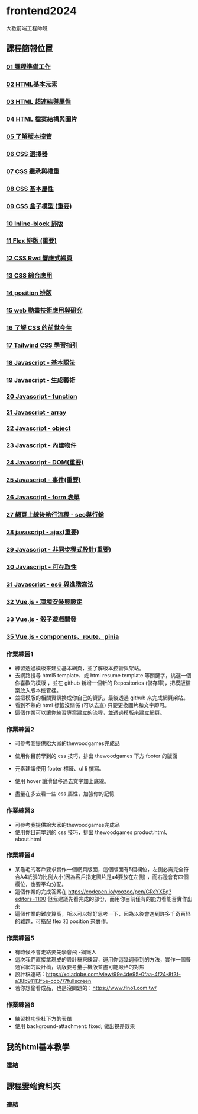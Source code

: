 # frontend2024
大數前端工程師班 

## 課程簡報位置
### [01 課程準備工作](https://docs.google.com/presentation/d/1JQVxFwO-JAhbXKLKet3_492ZxrrNQ4Xx2sVClp20WjY/edit?usp=sharing)
### [02 HTML基本元素](https://docs.google.com/presentation/d/1k_2GG06aQwPh7Szp4Zkd2FaOtyLJWao0_8DA-vF5-xk/edit?usp=sharing)
### [03 HTML 超連結與屬性](https://docs.google.com/presentation/d/1Y6t6ZtbkF11bdtL_spj_5uTOgqm_SgSABJpMs4LDP5M/edit?usp=sharing)
### [04 HTML 檔案結構與圖片](https://docs.google.com/presentation/d/1Srz2MwpPUXNjrx4g21VG8vKUrt5vJGHekKsbspOwAFs/edit?usp=sharing)
### [05 了解版本控管](https://docs.google.com/presentation/d/1gaUhkBZ-Tvf3zcQL4Jmfn4TAD0xIkMN0zAT8lzVPUfw/edit?usp=sharing)
### [06 CSS 選擇器](https://docs.google.com/presentation/d/1AHShNcuvZBiDXuUXnUhtp7kHEd5oMJHQTdvybzGXpq8/edit?usp=sharing)
### [07 CSS 繼承與權重](https://docs.google.com/presentation/d/1KqNtjnHGXSmwKiNg6fmxmbyXCEzt9kBalU0S_u6UpMU/edit?usp=sharing)
### [08 CSS 基本屬性](https://docs.google.com/presentation/d/19fhq3pv023wzAsynH42YXNpaju9hHBviSfcK6T6GNKw/edit?usp=sharing)
### [09 CSS 盒子模型 (重要)](https://docs.google.com/presentation/d/12cOzO02gCTQ3rgGz9tSaZfPAlLk_RmHN2UetZw2QfAo/edit?usp=sharing)
### [10 Inline-block 排版](https://docs.google.com/presentation/d/1A4XMzGgc7cMfToVuNWhOicIG4IPp452iU5SFsGbcsPo/edit?usp=sharing)
### [11 Flex 排版 (重要)](https://docs.google.com/presentation/d/1MngM-LBiTgOIjNDVI1_YTnPfC7n5GjqtysPLPZSGLMw/edit?usp=sharing)
### [12 CSS Rwd 響應式網頁](https://docs.google.com/presentation/d/1pAmbEz2jvd9mCFw99RzwuWRcY-99k9vReF3ZtDwD7hM/edit?usp=sharing)
### [13 CSS 綜合應用](https://docs.google.com/presentation/d/1d2SU-uONRGa7yjk5oWfUgnLdi1ci043s_B9KgJht8lY/edit?usp=sharing)
### [14 position 排版](https://docs.google.com/presentation/d/1J4Amczo0ljpBk6ojme4d-1iyvzG2xwaGmv5F7CRH1dk/edit?usp=sharing)
### [15 web 動畫技術應用與研究](https://docs.google.com/presentation/d/1Thcyh_1txgOiPs93EpO5rTwmqdfWyNSVX16KaCbxFZI/edit?usp=sharing)
### [16 了解 CSS 的前世今生](https://docs.google.com/presentation/d/1CRwx76xc5P8NmWRDlTnY-4nQL_8lzYLtPg1WRsgJ7HU/edit?usp=sharing)
### [17 Tailwind CSS 學習指引](https://docs.google.com/presentation/d/1jT5O4USVY_iHwwTeOPSEReler9zTqIryyIQDyumpuLE/edit?usp=sharing)
### [18 Javascript - 基本語法](https://docs.google.com/presentation/d/15DLaov48sI8cJe4xTaJ5jZpehA8szgcbwWbP70TTV14/edit?usp=sharing)
### [19 Javascript - 生成藝術](https://docs.google.com/presentation/d/1mjz-X6ucxljeCfPUy1dx4GNT0P6i3nzw-5hLu5qPkyo/edit?usp=sharing)
### [20 Javascript - function](https://docs.google.com/presentation/d/1qI8-Z0R0BZJ_BoadZWBV9SY2TLXgw1TjXJ0-LKyzJmA/edit?usp=sharing)
### [21 Javascript - array](https://docs.google.com/presentation/d/1gSOFJ_hS_FjKfhv6GE71VH__PXlo-VAKSA0m-X6tOYk/edit?usp=sharing)
### [22 Javascript - object ](https://docs.google.com/presentation/d/1TiZILDGhvjcjZ2ggBPlvx6y5Ky_cM27bWBb0pTj8V9Y/edit?usp=sharing)
### [23 Javascript - 內建物件](https://docs.google.com/presentation/d/1_nYnisdMsaGvcRvr2V261YZhr9oPrie6OK672FGjZpM/edit?usp=sharing)
### [24 Javascript - DOM(重要)](https://docs.google.com/presentation/d/1GlTgUHvshboVYgrtYOMDqg1MNXcFUIfLLU5XKw1RyPg/edit?usp=sharing)
### [25 Javascript - 事件(重要)](https://docs.google.com/presentation/d/1pa6c3abIHGUtIJLlfoM4jZghbaHJaddPlPOIg6jn6eA/edit?usp=sharing)
### [26 Javascript - form 表單](https://docs.google.com/presentation/d/1lBHoZoMIVVp5T6V75mYPrzN4Ni-c6aXsuafPOF4g4g8/edit?usp=sharing)
### [27 網頁上線後執行流程 - seo與行銷](https://docs.google.com/presentation/d/1ipGeKMt-c4qonCq50Rfu5LxWKDWHpUH73_6zbNX6LWc/edit?usp=sharing)
### [28 javascript - ajax(重要)](https://docs.google.com/presentation/d/1TFwFPo4cGR9czrfCwQAfOFdUNEU10Cnp5T06NLJQZiQ/edit?usp=sharing)
### [29 Javascript - 非同步程式設計(重要)](https://docs.google.com/presentation/d/1W3y5yVp7lZ4aKOPxFKsTtNlR99PuwauMJewZBujwZ9o/edit?usp=sharing)
### [30 Javascript - 可存取性](https://docs.google.com/presentation/d/1tJ6h3tGcbjn_w4tBB4oiFIJk-5XPbt7HT8hc17ZvHNI/edit?usp=sharing)
### [31 Javascript - es6 與進階寫法](https://docs.google.com/presentation/d/1lF26vpaAMwL61cU2CbuXyLJe-EjKhZDtUP63F_ezVTk/edit?usp=sharing)
### [32 Vue.js - 環境安裝與設定](https://docs.google.com/presentation/d/1WE8lSgUiSX3Y4AJx8RfgF1q_m9JO6iq__qEFPqXtTF0/edit?usp=sharing)
### [33 Vue.js - 骰子遊戲開發](https://docs.google.com/presentation/d/18H1c8RKsDEbdqZpWsK_RNof7zbtvNg_hiWnu-ih32Bw/edit?usp=sharing)
### [35 Vue.js - components、route、pinia](https://docs.google.com/presentation/d/1dE5FYZ-Ky2w81Ntap8hXiRLOne4-QR1sSCEzY3HxXsA/edit?usp=sharing)





### 作業練習1

- 練習透過模版來建立基本網頁，並了解版本控管與架站。
- 去網路搜尋 html5 template、或 html resume template 等關鍵字，挑選一個你喜歡的模版 ，並在 github 新增一個新的 Repositories (儲存庫)，把模版檔案放入版本控管裡。
- 並把模版的相關資訊換成你自己的資訊，最後透過 github 來完成網頁架站。
- 看到不熟的 html 標籤沒關係 (可以去查) 只要更換圖片和文字即可。
- 這個作業可以讓你練習專案建立的流程，並透過模版來建立網頁。

### 作業練習2

- 可參考我提供給大家的thewoodgames完成品
- 使用你目前學到的 css 技巧，排出 thewoodgames 下方 footer 的版面
- 元素建議使用 footer 標籤、ul li 撰寫。
- 使用 hover 讓滑鼠移過去文字加上底線。

- 盡量在多去看一些 css 屬性，加強你的記憶

### 作業練習3

- 可參考我提供給大家的thewoodgames完成品
- 使用你目前學到的 css 技巧，排出 thewoodgames product.html、about.html

### 作業練習4
- 某龜毛的客戶要求實作一個網頁版面，這個版面有5個欄位，左側必需完全符合A4紙張的比例大小(因為客戶指定圖片是a4要放在左側) ，而右邊會有四個欄位，也要平均分配。
- 這個作業的完成答案在 https://codepen.io/yoozoo/pen/GReYXEq?editors=1100 但我建議先看完成的部份，而用你目前僅有的能力看能否實作出來
- 這個作業的難度算高，所以可以好好思考一下，因為以後會遇到許多千奇百怪的難題，可搭配 flex 和 position 來實作。

### 作業練習5
- 有時候不會走路要先學會飛 -鋼鐵人
- 這次我們直接拿現成的設計稿來練習，運用你這幾週學到的方法，實作一個普通官網的設計稿，切版要考量手機版並盡可能嚴格的對焦
- 設計稿連結：https://xd.adobe.com/view/99e4de95-0faa-4f24-8f3f-a38b91113f5e-ccb7/?fullscreen
- 若你想偷看成品，也是沒問題的：https://www.flno1.com.tw/

### 作業練習6
- 練習排功學社下方的表單
- 使用 background-attachment: fixed; 做出視差效果

## 我的html基本教學
### [連結](https://www.youtube.com/watch?v=ozvqtDI4RRE&list=PLq18pMPPU8e0q-m1p1uGHlH_nMs5Zyunu)

## 課程雲端資料夾
### [連結](https://drive.google.com/drive/u/2/folders/1fIceXle_J5QI6y3MRT-saymEh8OUYY2f)
